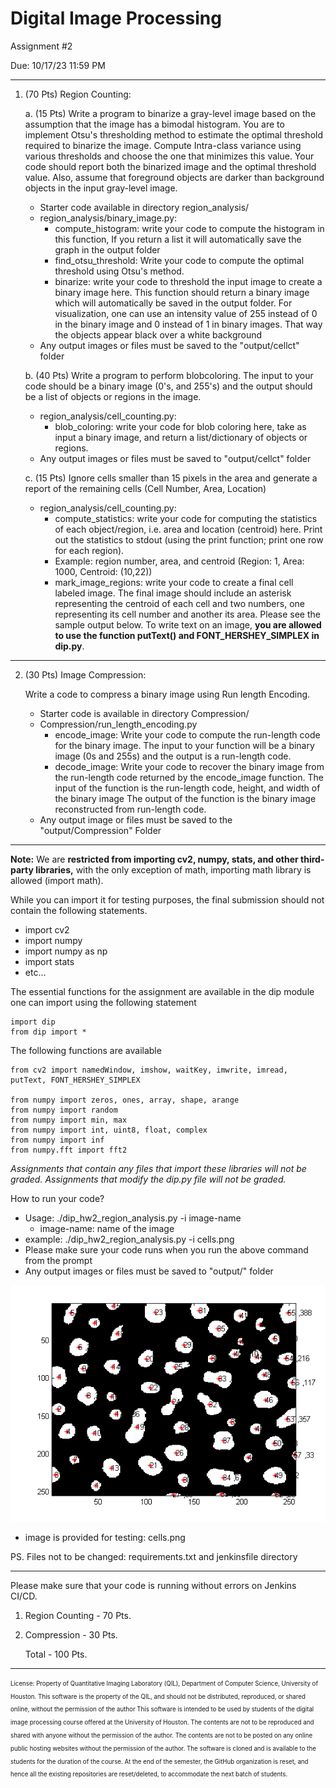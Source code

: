 # Digital Image Processing 
Assignment #2


Due: 10/17/23 11:59 PM
__________________________________________________________________________________________________________________
1. (70 Pts) Region Counting:

 	a. (15 Pts) Write a program to binarize a gray-level image based on the assumption that the image has a bimodal histogram.  You are to implement Otsu's thresholding method to estimate the optimal threshold required to binarize the image. Compute Intra-class variance using various thresholds and choose the one that minimizes this value. Your code should report both the binarized image and the optimal threshold value. Also, assume that foreground objects are darker than background objects in the input gray-level image.
	- Starter code available in directory region_analysis/
	- region_analysis/binary_image.py:
		- compute_histogram: write your code to compute the histogram in this function, If you return a list it will automatically save the graph in the output folder
		- find_otsu_threshold: Write your code to compute the optimal threshold using Otsu's method.
		- binarize: write your code to threshold the input image to create a binary image here. This function should return a binary image which will automatically be saved in the output folder. For visualization, one can use an intensity value of 255 instead of 0 in the binary image and 0 instead of 1 in binary images. That way the objects appear black over a white background
	- Any output images or files must be saved to the "output/cellct" folder
  
 	b. (40 Pts) Write a program to perform blobcoloring. The input to your code should be a binary image (0's, and 255's) and the output should be a list of objects or regions in the image. 
	- region_analysis/cell_counting.py:
    	- blob_coloring: write your code for blob coloring here, take as input a binary image, and return a list/dictionary of objects or regions.
	- Any output images or files must be saved to "output/cellct" folder
  
 	c. (15 Pts) Ignore cells smaller than 15 pixels in the area and generate a report of the remaining cells (Cell Number, Area, Location)
	- region_analysis/cell_counting.py:
		- compute_statistics: write your code for computing the statistics of each object/region, i.e. area and location (centroid) here. Print out the statistics to stdout (using the print function; print one row for each region). 
		- Example: region number, area, and centroid (Region: 1, Area: 1000, Centroid: (10,22))
		- mark_image_regions: write your code to create a final cell labeled image. The final image should include an asterisk representing the centroid of each cell and two numbers, one representing its cell number and another its area. Please see the sample output below. To write text on an image, **you are allowed to use the function putText() and FONT_HERSHEY_SIMPLEX in dip.py**.
	

___________________________________________________________________________________________________________________
2. (30 Pts) Image Compression:

	Write a code to compress a binary image using Run length Encoding. 
	- Starter code is available in directory Compression/
	- Compression/run_length_encoding.py
		- encode_image: Write your code to compute the run-length code for the binary image. The input to your function will be a binary image (0s and 255s) and the output is a run-length code.
		- decode_image: Write your code to recover the binary image from the run-length code returned by the encode_image function. The input of the function is the run-length code, height, and width of the binary image The output of the function is the binary image reconstructed from run-length code.
	- Any output image or files must be saved to the "output/Compression" Folder
	 
____________________________________________________________________________________________________________________

**Note:**
We are **restricted from importing cv2, numpy, stats, and other third-party libraries,** 
with the only exception of math, importing math library is allowed (import math).

While you can import it for testing purposes, the final submission should not contain the following statements.
- import cv2
- import numpy
- import numpy as np
- import stats
- etc...

The essential functions for the assignment are available in the dip module one can import using the following statement
```
import dip
from dip import *
```
The following functions are available

```commandline
from cv2 import namedWindow, imshow, waitKey, imwrite, imread, putText, FONT_HERSHEY_SIMPLEX

from numpy import zeros, ones, array, shape, arange
from numpy import random
from numpy import min, max
from numpy import int, uint8, float, complex
from numpy import inf
from numpy.fft import fft2
```

*Assignments that contain any files that import these libraries will not be graded.* 
*Assignments that modify the dip.py file will not be graded.*
		

How to run your code?


  - Usage: ./dip_hw2_region_analysis.py -i image-name
       - image-name: name of the image
  - example: ./dip_hw2_region_analysis.py -i cells.png
  - Please make sure your code runs when you run the above command from the prompt
  - Any output images or files must be saved to "output/" folder
  
  ![Alt text](result.png?raw=true "Sample output")
  - image is provided for testing: cells.png 
  
PS. Files not to be changed: requirements.txt and jenkinsfile directory 

----------------------

Please make sure that your code is running without errors on Jenkins CI/CD.

1. Region Counting - 70 Pts. 
2. Compression     - 30 Pts.

    Total          - 100 Pts.
_______________________________________________________________________________________________________________________

<sub><sup>License: Property of Quantitative Imaging Laboratory (QIL), Department of Computer Science, University of Houston.
This software is the property of the QIL, and should not be distributed, reproduced, or shared online, without the permission of the author
This software is intended to be used by students of the digital image processing course offered at the University of Houston.
The contents are not to be reproduced and shared with anyone without the permission of the author.
The contents are not to be posted on any online public hosting websites without the permission of the author.
The software is cloned and is available to the students for the duration of the course.
At the end of the semester, the GitHub organization is reset, and hence all the existing repositories are reset/deleted, to accommodate the next batch of students.</sub></sup>
